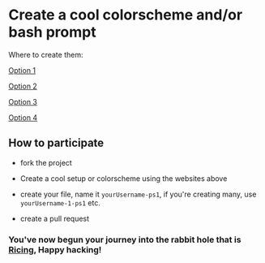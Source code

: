 # Create a cool colorscheme and/or bash prompt

Where to create them:

[Option 1](http://bashrcgenerator.com/)

[Option 2](https://omar.io/ps1gen/)

[Option 3](http://ezprompt.net/)

[Option 4](https://www.kirsle.net/wizards/ps1.html)

## How to participate

* fork the project

* Create a cool setup or colorscheme using the websites above

* create your file, name it `yourUsername-ps1`, if you're creating many, use `yourUsername-1-ps1` etc.

* create a pull request

### You've now begun your journey into the rabbit hole that is [Ricing](https://wiki.installgentoo.com/index.php/GNU/Linux_ricing), Happy hacking!
